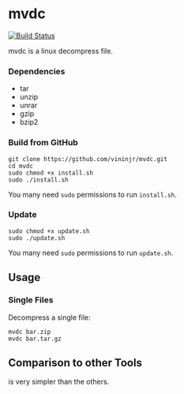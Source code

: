 mvdc
====

[![Build Status](https://travis-ci.org/vasi/pixz.svg?branch=master)](https://vininjr.github.io)

mvdc is a linux decompress file.

### Dependencies

-   tar
-   unzip
-   unrar
-   gzip
-   bzip2

### Build from GitHub

```
git clone https://github.com/vininjr/mvdc.git
cd mvdc
sudo chmod +x install.sh
sudo ./install.sh
```

You many need `sudo` permissions to run `install.sh`.

### Update

```
sudo chmod +x update.sh
sudo ./update.sh
```

You many need `sudo` permissions to run `update.sh`.

Usage
-----

### Single Files

Decompress a single file:

    mvdc bar.zip
    mvdc bar.tar.gz

Comparison to other Tools
-------------------------

is very simpler than the others.
